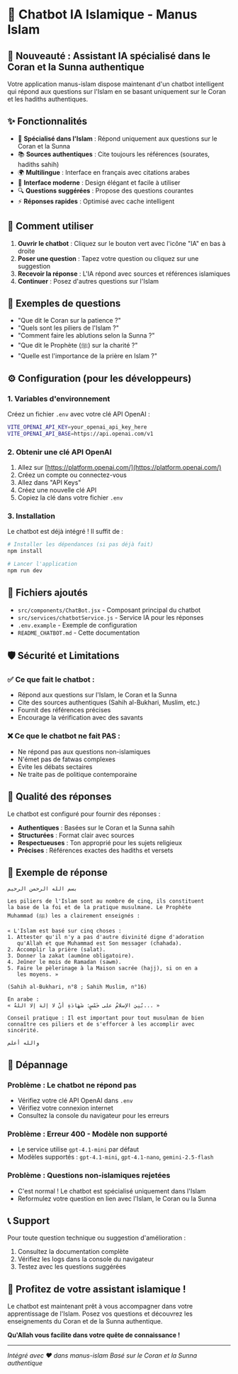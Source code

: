 # 🤖 Chatbot IA Islamique - Manus Islam

## 🌟 Nouveauté : Assistant IA spécialisé dans le Coran et la Sunna authentique

Votre application manus-islam dispose maintenant d'un chatbot intelligent qui répond aux questions sur l'Islam en se basant uniquement sur le Coran et les hadiths authentiques.

## ✨ Fonctionnalités

- 🕌 **Spécialisé dans l'Islam** : Répond uniquement aux questions sur le Coran et la Sunna
- 📚 **Sources authentiques** : Cite toujours les références (sourates, hadiths sahih)
- 🌍 **Multilingue** : Interface en français avec citations arabes
- 💬 **Interface moderne** : Design élégant et facile à utiliser
- 🔍 **Questions suggérées** : Propose des questions courantes
- ⚡ **Réponses rapides** : Optimisé avec cache intelligent

## 🚀 Comment utiliser

1. **Ouvrir le chatbot** : Cliquez sur le bouton vert avec l'icône "IA" en bas à droite
2. **Poser une question** : Tapez votre question ou cliquez sur une suggestion
3. **Recevoir la réponse** : L'IA répond avec sources et références islamiques
4. **Continuer** : Posez d'autres questions sur l'Islam

## 📝 Exemples de questions

- "Que dit le Coran sur la patience ?"
- "Quels sont les piliers de l'Islam ?"
- "Comment faire les ablutions selon la Sunna ?"
- "Que dit le Prophète (ﷺ) sur la charité ?"
- "Quelle est l'importance de la prière en Islam ?"

## ⚙️ Configuration (pour les développeurs)

### 1. Variables d'environnement

Créez un fichier `.env` avec votre clé API OpenAI :

```bash
VITE_OPENAI_API_KEY=your_openai_api_key_here
VITE_OPENAI_API_BASE=https://api.openai.com/v1
```

### 2. Obtenir une clé API OpenAI

1. Allez sur [https://platform.openai.com/](https://platform.openai.com/)
2. Créez un compte ou connectez-vous
3. Allez dans "API Keys"
4. Créez une nouvelle clé API
5. Copiez la clé dans votre fichier `.env`

### 3. Installation

Le chatbot est déjà intégré ! Il suffit de :

```bash
# Installer les dépendances (si pas déjà fait)
npm install

# Lancer l'application
npm run dev
```

## 🔧 Fichiers ajoutés

- `src/components/ChatBot.jsx` - Composant principal du chatbot
- `src/services/chatbotService.js` - Service IA pour les réponses
- `.env.example` - Exemple de configuration
- `README_CHATBOT.md` - Cette documentation

## 🛡️ Sécurité et Limitations

### ✅ Ce que fait le chatbot :
- Répond aux questions sur l'Islam, le Coran et la Sunna
- Cite des sources authentiques (Sahih al-Bukhari, Muslim, etc.)
- Fournit des références précises
- Encourage la vérification avec des savants

### ❌ Ce que le chatbot ne fait PAS :
- Ne répond pas aux questions non-islamiques
- N'émet pas de fatwas complexes
- Évite les débats sectaires
- Ne traite pas de politique contemporaine

## 🎯 Qualité des réponses

Le chatbot est configuré pour fournir des réponses :
- **Authentiques** : Basées sur le Coran et la Sunna sahih
- **Structurées** : Format clair avec sources
- **Respectueuses** : Ton approprié pour les sujets religieux
- **Précises** : Références exactes des hadiths et versets

## 🔄 Exemple de réponse

```
بسم الله الرحمن الرحيم

Les piliers de l'Islam sont au nombre de cinq, ils constituent 
la base de la foi et de la pratique musulmane. Le Prophète 
Muhammad (ﷺ) les a clairement enseignés :

« L'Islam est basé sur cinq choses :
1. Attester qu'il n'y a pas d'autre divinité digne d'adoration 
   qu'Allah et que Muhammad est Son messager (chahada).
2. Accomplir la prière (salat).
3. Donner la zakat (aumône obligatoire).
4. Jeûner le mois de Ramadan (sawm).
5. Faire le pèlerinage à la Maison sacrée (hajj), si on en a 
   les moyens. »

(Sahih al-Bukhari, n°8 ; Sahih Muslim, n°16)

En arabe :
« بُنِيَ الإسلامُ على خَمْسٍ: شَهَادَةِ أنْ لا إلهَ إلا اللهُ... »

Conseil pratique : Il est important pour tout musulman de bien 
connaître ces piliers et de s'efforcer à les accomplir avec 
sincérité.

والله أعلم
```

## 🐛 Dépannage

### Problème : Le chatbot ne répond pas
- Vérifiez votre clé API OpenAI dans `.env`
- Vérifiez votre connexion internet
- Consultez la console du navigateur pour les erreurs

### Problème : Erreur 400 - Modèle non supporté
- Le service utilise `gpt-4.1-mini` par défaut
- Modèles supportés : `gpt-4.1-mini`, `gpt-4.1-nano`, `gemini-2.5-flash`

### Problème : Questions non-islamiques rejetées
- C'est normal ! Le chatbot est spécialisé uniquement dans l'Islam
- Reformulez votre question en lien avec l'Islam, le Coran ou la Sunna

## 📞 Support

Pour toute question technique ou suggestion d'amélioration :
1. Consultez la documentation complète
2. Vérifiez les logs dans la console du navigateur
3. Testez avec les questions suggérées

## 🎉 Profitez de votre assistant islamique !

Le chatbot est maintenant prêt à vous accompagner dans votre apprentissage de l'Islam. Posez vos questions et découvrez les enseignements du Coran et de la Sunna authentique.

**Qu'Allah vous facilite dans votre quête de connaissance !**

---

*Intégré avec ❤️ dans manus-islam*
*Basé sur le Coran et la Sunna authentique*

